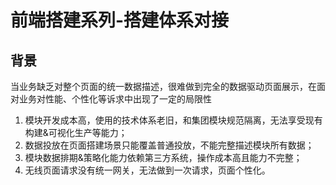 # 前端搭建系列-搭建体系对接

## 背景

当业务缺乏对整个页面的统一数据描述，很难做到完全的数据驱动页面展示，在面对业务对性能、个性化等诉求中出现了一定的局限性

1. 模块开发成本高，使用的技术体系老旧，和集团模块规范隔离，无法享受现有构建&可视化生产等能力；
2. 数据投放在页面搭建场景只能覆盖普通投放，不能完整描述模块所有数据；
3. 模块数据排期&策略化能力依赖第三方系统，操作成本高且能力不完整；
4. 无线页面请求没有统一网关，无法做到一次请求，页面个性化。